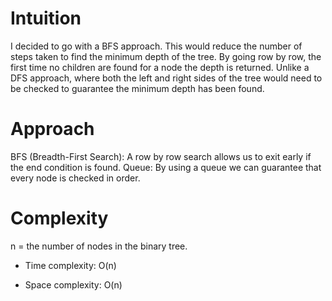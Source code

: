 # Intuition
I decided to go with a BFS approach. This would reduce the number of steps taken to find the minimum depth of the tree. 
By going row by row, the first time no children are found for a node the depth is returned. Unlike a DFS approach, where 
both the left and right sides of the tree would need to be checked to guarantee the minimum depth has been found. 

# Approach
BFS (Breadth-First Search): A row by row search allows us to exit early if the end condition is found.
Queue: By using a queue we can guarantee that every node is checked in order.

# Complexity

n = the number of nodes in the binary tree.

- Time complexity: O(n)

- Space complexity: O(n)
